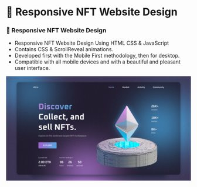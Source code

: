 # 💎 Responsive NFT Website Design
### 💎 Responsive NFT Website Design

- Responsive NFT Website Design Using HTML CSS & JavaScript
- Contains CSS & ScrollReveal animations.
- Developed first with the Mobile First methodology, then for desktop.
- Compatible with all mobile devices and with a beautiful and pleasant user interface.


![preview img](/preview.png)
